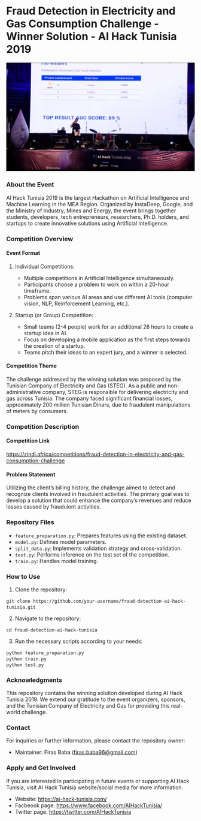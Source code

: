 # Fraud Detection in Electricity and Gas Consumption Challenge - Winner Solution - AI Hack Tunisia 2019

![AI Hack Tunisia](aihack_steg_results.png)

### About the Event

AI Hack Tunisia 2019 is the largest Hackathon on Artificial Intelligence and Machine Learning in the MEA Region. Organized by InstaDeep, Google, and the Ministry of Industry, Mines and Energy, the event brings together students, developers, tech entrepreneurs, researchers, Ph.D. holders, and startups to create innovative solutions using Artificial Intelligence.

### Competition Overview

#### Event Format

1. Individual Competitions:
   - Multiple competitions in Artificial Intelligence simultaneously.
   - Participants choose a problem to work on within a 20-hour timeframe.
   - Problems span various AI areas and use different AI tools (computer vision, NLP, Reinforcement Learning, etc.).

2. Startup (or Group) Competition:
   - Small teams (2-4 people) work for an additional 26 hours to create a startup idea in AI.
   - Focus on developing a mobile application as the first steps towards the creation of a startup.
   - Teams pitch their ideas to an expert jury, and a winner is selected.

#### Competition Theme

The challenge addressed by the winning solution was proposed by the Tunisian Company of Electricity and Gas (STEG). As a public and non-administrative company, STEG is responsible for delivering electricity and gas across Tunisia. The company faced significant financial losses, approximately 200 million Tunisian Dinars, due to fraudulent manipulations of meters by consumers.

### Competition Description
#### Competition Link
https://zindi.africa/competitions/fraud-detection-in-electricity-and-gas-consumption-challenge

#### Problem Statement

Utilizing the client’s billing history, the challenge aimed to detect and recognize clients involved in fraudulent activities. The primary goal was to develop a solution that could enhance the company’s revenues and reduce losses caused by fraudulent activities.

### Repository Files
- `feature_preparation.py`: Prepares features using the existing dataset.
- `model.py`: Defines model parameters.
- `split_data.py`: Implements validation strategy and cross-validation.
- `test.py`: Performs inference on the test set of the competition.
- `train.py`: Handles model training.

### How to Use

1. Clone the repository:
```
git clone https://github.com/your-username/fraud-detection-ai-hack-tunisia.git
```
2. Navigate to the repository:
```
cd fraud-detection-ai-hack-tunisia
```
3. Run the necessary scripts according to your needs:
```
python feature_preparation.py
python train.py
python test.py
```

### Acknowledgments

This repository contains the winning solution developed during AI Hack Tunisia 2019. We extend our gratitude to the event organizers, sponsors, and the Tunisian Company of Electricity and Gas for providing this real-world challenge.

### Contact

For inquiries or further information, please contact the repository owner:

- Maintainer: Firas Baba (firas.baba96@gmail.com)

### Apply and Get Involved

If you are interested in participating in future events or supporting AI Hack Tunisia, visit AI Hack Tunisia website/social media for more information.
- Website: https://ai-hack-tunisia.com/
- Facbeook page: https://www.facebook.com/AIHackTunisia/
- Twitter page: https://twitter.com/AIHackTunisia





